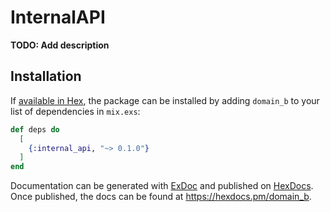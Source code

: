 # InternalAPI

**TODO: Add description**

## Installation

If [available in Hex](https://hex.pm/docs/publish), the package can be installed
by adding `domain_b` to your list of dependencies in `mix.exs`:

```elixir
def deps do
  [
    {:internal_api, "~> 0.1.0"}
  ]
end
```

Documentation can be generated with [ExDoc](https://github.com/elixir-lang/ex_doc)
and published on [HexDocs](https://hexdocs.pm). Once published, the docs can
be found at <https://hexdocs.pm/domain_b>.

